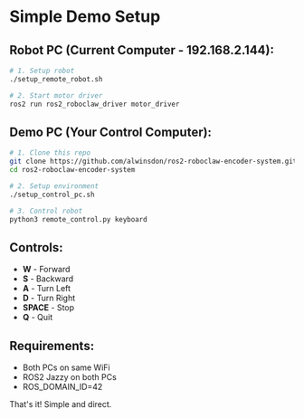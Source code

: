 # Simple Demo Setup

## Robot PC (Current Computer - 192.168.2.144):
```bash
# 1. Setup robot
./setup_remote_robot.sh

# 2. Start motor driver
ros2 run ros2_roboclaw_driver motor_driver
```

## Demo PC (Your Control Computer):
```bash
# 1. Clone this repo
git clone https://github.com/alwinsdon/ros2-roboclaw-encoder-system.git
cd ros2-roboclaw-encoder-system

# 2. Setup environment
./setup_control_pc.sh

# 3. Control robot
python3 remote_control.py keyboard
```

## Controls:
- **W** - Forward
- **S** - Backward  
- **A** - Turn Left
- **D** - Turn Right
- **SPACE** - Stop
- **Q** - Quit

## Requirements:
- Both PCs on same WiFi
- ROS2 Jazzy on both PCs
- ROS_DOMAIN_ID=42

That's it! Simple and direct.
